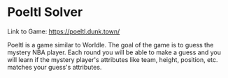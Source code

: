 # Poeltl Solver
Link to Game: https://poeltl.dunk.town/

Poeltl is a game similar to Worldle. The goal of the game is to guess the mystery NBA player.
Each round you will be able to make a guess and you will learn if the mystery player's attributes like team, height, position, etc. matches your guess's attributes.
